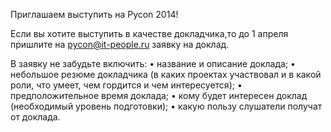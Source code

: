 
Приглашаем выступить на Pycon 2014!

Если вы хотите выступить в качестве докладчика,то до 1 апреля пришлите на pycon@it-people.ru заявку на доклад.

В заявку не забудьте включить:
• название и описание доклада;
• небольшое резюме докладчика (в каких проектах участвовал и в какой роли, что умеет, чем гордится и чем интересуется);
• предположительное время доклада;
• кому будет интересен доклад (необходимый уровень подготовки);
• какую пользу слушатели получат от доклада.

